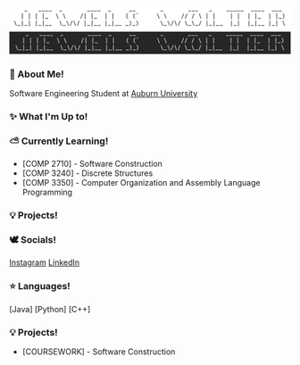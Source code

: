 ![Lightmode](https://github.com/jewelsw/jewelsw/blob/main/Screen%20Shot%202024-02-13%20at%204.27.07%20PM.png#gh-light-mode-only)
![Darkmode](https://github.com/jewelsw/jewelsw/blob/main/Screen%20Shot%202024-02-13%20at%204.28.27%20PM.png#gh-dark-mode-only)

### 🤍 About Me!
Software Engineering Student at [Auburn University](https://eng.auburn.edu/)

### ✨ What I'm Up to!

### ⛅️ Currently Learning!
- [COMP 2710] - Software Construction
- [COMP 3240] - Discrete Structures
- [COMP 3350] - Computer Organization and Assembly Language Programming

### 💡 Projects!

### 🕊 Socials!
<!--
[![](<img src='https://github.com/jewelsw/jewelsw/blob/main/insta%20logo.webp' width='25'>)](https://www.instagram.com/jewels.wolter/])
-->

[Instagram](https://www.instagram.com/jewels.wolter/) [LinkedIn](https://www.linkedin.com/in/ella-wolter/) 

### ⭐️ Languages!
[Java] [Python] [C++]

### 💡 Projects!
- [COURSEWORK] - Software Construction

